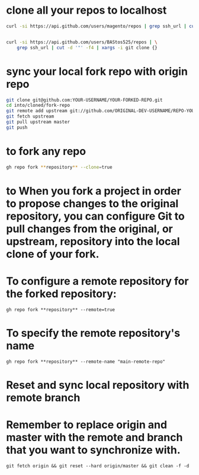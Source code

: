 # clone all your repos to localhost

```sh
curl -si https://api.github.com/users/magento/repos | grep ssh_url | cut -d '"' -f4


curl -si https://api.github.com/users/BAStos525/repos | \
    grep ssh_url | cut -d '"' -f4 | xargs -i git clone {}

```

# sync your local fork repo with origin repo

```sh
git clone git@github.com:YOUR-USERNAME/YOUR-FORKED-REPO.git
cd into/cloned/fork-repo
git remote add upstream git://github.com/ORIGINAL-DEV-USERNAME/REPO-YOU-FORKED-FROM.git
git fetch upstream
git pull upstream master
git push
```
# to fork any repo
```sh
gh repo fork **repository** --clone=true
```

# to When you fork a project in order to propose changes to the original repository, you can configure Git to pull changes from the original, or upstream, repository into the local clone of your fork.

# To configure a remote repository for the forked repository:
`gh repo fork **repository** --remote=true`

# To specify the remote repository's name
`gh repo fork **repository** --remote-name "main-remote-repo"`

# Reset and sync local repository with remote branch
# Remember to replace origin and master with the remote and branch that you want to synchronize with.
`git fetch origin && git reset --hard origin/master && git clean -f -d`

